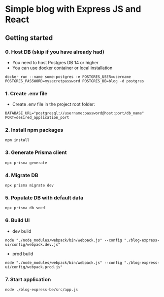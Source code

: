 # Simple blog with Express JS and React

## Getting started

### 0. Host DB (skip if you have already had)
* You need to host Postgres DB 14 or higher
* You can use docker container or local installation
```
docker run --name some-postgres -e POSTGRES_USER=username POSTGRES_PASSWORD=mysecretpassword POSTGRES_DB=blog -d postgres
```

### 1. Create .env file
* Create .env file in the project root folder:
```
DATABASE_URL="postgresql://username:password@host:port/db_name"
PORT=desired_application_port
```

### 2. Install npm packages
```
npm install
```

### 3. Generate Prisma client
```
npx prisma generate
```

### 4. Migrate DB
```
npx prisma migrate dev
```

### 5. Populate DB with default data
```
npx prisma db seed
```

### 6. Build UI
* dev build
```
node "./node_modules/webpack/bin/webpack.js" --config "./blog-express-ui/config/webpack.dev.js"
```
* prod build
```
node "./node_modules/webpack/bin/webpack.js" --config "./blog-express-ui/config/webpack.prod.js"
```

### 7. Start application
```
node ./blog-express-be/src/app.js
```

